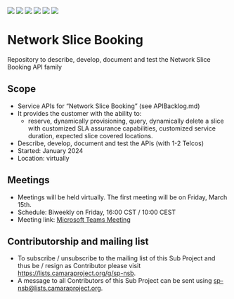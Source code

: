 ﻿<a href="https://github.com/camaraproject/NetworkSliceBooking/commits/" title="Last Commit"><img src="https://img.shields.io/github/last-commit/camaraproject/NetworkSliceBooking?style=plastic"></a>
<a href="https://github.com/camaraproject/NetworkSliceBooking/issues" title="Open Issues"><img src="https://img.shields.io/github/issues/camaraproject/NetworkSliceBooking?style=plastic"></a>
<a href="https://github.com/camaraproject/NetworkSliceBooking/pulls" title="Open Pull Requests"><img src="https://img.shields.io/github/issues-pr/camaraproject/NetworkSliceBooking?style=plastic"></a>
<a href="https://github.com/camaraproject/NetworkSliceBooking/graphs/contributors" title="Contributors"><img src="https://img.shields.io/github/contributors/camaraproject/NetworkSliceBooking?style=plastic"></a>
<a href="https://github.com/camaraproject/NetworkSliceBooking" title="Repo Size"><img src="https://img.shields.io/github/repo-size/camaraproject/NetworkSliceBooking?style=plastic"></a>
<a href="https://github.com/camaraproject/NetworkSliceBooking§/blob/main/LICENSE" title="License"><img src="https://img.shields.io/badge/License-Apache%202.0-green.svg?style=plastic"></a>

# Network Slice Booking
Repository to describe, develop, document and test the Network Slice Booking API family

## Scope
* Service APIs for “Network Slice Booking” (see APIBacklog.md)  
* It provides the customer with the ability to:  
  * reserve, dynamically provisioning, query, dynamically delete a slice with customized SLA assurance capabilities, customized service duration, expected slice covered locations. 
* Describe, develop, document and test the APIs (with 1-2 Telcos)  
* Started: January 2024
* Location: virtually  

## Meetings
* Meetings will be held virtually. The first meeting will be on Friday, March 15th.
* Schedule: Biweekly on Friday, 16:00 CST / 10:00 CEST
* Meeting link: <a href="https://teams.live.com/meet/9558969461586?p=knnF5KAhemUyQWpH">Microsoft Teams Meeting</a> 

## Contributorship and mailing list
* To subscribe / unsubscribe to the mailing list of this Sub Project and thus be / resign as Contributor please visit <https://lists.camaraproject.org/g/sp-nsb>.
* A message to all Contributors of this Sub Project can be sent using <sp-nsb@lists.camaraproject.org>.
